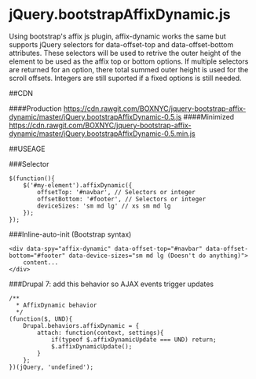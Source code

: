 # jQuery.bootstrapAffixDynamic.js
Using bootstrap's affix js plugin, affix-dynamic works the same but supports jQuery selectors for data-offset-top and data-offset-bottom attributes. These selectors will be used to retrive the outer height of the element to be used as the affix top or bottom options. If multiple selectors are returned for an option, there total summed outer height is used for the scroll offsets. Integers are still suported if a fixed options is still needed. 


##CDN

####Production
https://cdn.rawgit.com/BOXNYC/jquery-bootstrap-affix-dynamic/master/jQuery.bootstrapAffixDynamic-0.5.js
####Minimized
https://cdn.rawgit.com/BOXNYC/jquery-bootstrap-affix-dynamic/master/jQuery.bootstrapAffixDynamic-0.5.min.js


##USEAGE

###Selector
```
$(function(){
	$('#my-element').affixDynamic({
		offsetTop: '#navbar', // Selectors or integer
		offsetBottom: '#footer', // Selectors or integer
		deviceSizes: 'sm md lg' // xs sm md lg
	});
});
```
###Inline-auto-init (Bootstrap syntax)
```
<div data-spy="affix-dynamic" data-offset-top="#navbar" data-offset-bottom="#footer" data-device-sizes="sm md lg (Doesn't do anything)">
	content...
</div>
```

###Drupal 7: add this behavior so AJAX events trigger updates
```
/**
  * AffixDynamic behavior
  */ 
(function($, UND){
	Drupal.behaviors.affixDynamic = {
		attach: function(context, settings){
			if(typeof $.affixDynamicUpdate === UND) return;
			$.affixDynamicUpdate();
		}
	};
})(jQuery, 'undefined');
```
